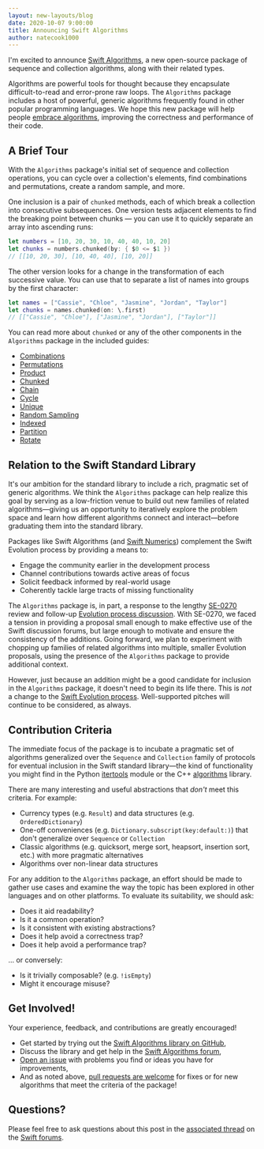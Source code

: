 ```yaml
---
layout: new-layouts/blog
date: 2020-10-07 9:00:00
title: Announcing Swift Algorithms
author: natecook1000
---
```


I'm excited to announce [Swift Algorithms](https://github.com/apple/swift-algorithms), a new open-source package of sequence and collection algorithms, along with their related types.

Algorithms are powerful tools for thought because they encapsulate difficult-to-read and error-prone raw loops. The `Algorithms` package includes a host of powerful, generic algorithms frequently found in other popular programming languages. We hope this new package will help people [embrace algorithms](https://developer.apple.com/videos/play/wwdc2018/223/), improving the correctness and performance of their code.

## A Brief Tour

With the `Algorithms` package's initial set of sequence and collection operations, you can cycle over a collection's elements, find combinations and permutations, create a random sample, and more.

One inclusion is a pair of `chunked` methods, each of which break a collection into consecutive subsequences. One version tests adjacent elements to find the breaking point between chunks — you can use it to quickly separate an array into ascending runs:

~~~swift
let numbers = [10, 20, 30, 10, 40, 40, 10, 20]
let chunks = numbers.chunked(by: { $0 <= $1 })
// [[10, 20, 30], [10, 40, 40], [10, 20]]
~~~

The other version looks for a change in the transformation of each successive value. You can use that to separate a list of names into groups by the first character:

~~~swift
let names = ["Cassie", "Chloe", "Jasmine", "Jordan", "Taylor"]
let chunks = names.chunked(on: \.first)
// [["Cassie", "Chloe"], ["Jasmine", "Jordan"], ["Taylor"]]
~~~

You can read more about `chunked` or any of the other components in the `Algorithms` package in the included guides:

- [Combinations](https://github.com/apple/swift-algorithms/blob/main/Guides/Combinations.md)
- [Permutations](https://github.com/apple/swift-algorithms/blob/main/Guides/Permutations.md)
- [Product](https://github.com/apple/swift-algorithms/blob/main/Guides/Product.md)
- [Chunked](https://github.com/apple/swift-algorithms/blob/main/Guides/Chunked.md)
- [Chain](https://github.com/apple/swift-algorithms/blob/main/Guides/Chain.md)
- [Cycle](https://github.com/apple/swift-algorithms/blob/main/Guides/Cycle.md)
- [Unique](https://github.com/apple/swift-algorithms/blob/main/Guides/Unique.md)
- [Random Sampling](https://github.com/apple/swift-algorithms/blob/main/Guides/RandomSampling.md)
- [Indexed](https://github.com/apple/swift-algorithms/blob/main/Guides/Indexed.md)
- [Partition](https://github.com/apple/swift-algorithms/blob/main/Guides/Partition.md)
- [Rotate](https://github.com/apple/swift-algorithms/blob/main/Guides/Rotate.md)

## Relation to the Swift Standard Library

It's our ambition for the standard library to include a rich, pragmatic set of generic algorithms. We think the `Algorithms` package can help realize this goal by serving as a low-friction venue to build out new families of related algorithms—giving us an opportunity to iteratively explore the problem space and learn how different algorithms connect and interact—before graduating them into the standard library.

Packages like Swift Algorithms (and [Swift Numerics](https://github.com/apple/swift-numerics)) complement the Swift Evolution process by providing a means to:

* Engage the community earlier in the development process
* Channel contributions towards active areas of focus
* Solicit feedback informed by real-world usage
* Coherently tackle large tracts of missing functionality

The `Algorithms` package is, in part, a response to the lengthy [SE-0270](https://github.com/swiftlang/swift-evolution/blob/main/proposals/0270-rangeset-and-collection-operations.md) review and follow-up [Evolution process discussion](https://forums.swift.org/t/evolution-process-discussion/33272). With SE-0270, we faced a tension in providing a proposal small enough to make effective use of the Swift discussion forums, but large enough to motivate and ensure the consistency of the additions. Going forward, we plan to experiment with chopping up families of related algorithms into multiple, smaller Evolution proposals, using the presence of the `Algorithms` package to provide additional context.

However, just because an addition might be a good candidate for inclusion in the `Algorithms` package, it doesn't need to begin its life there. This is _not_ a change to the [Swift Evolution process](https://github.com/swiftlang/swift-evolution/blob/main/process.md). Well-supported pitches will continue to be considered, as always.

## Contribution Criteria

The immediate focus of the package is to incubate a pragmatic set of algorithms generalized over the `Sequence` and `Collection` family of protocols for eventual inclusion in the Swift standard library—the kind of functionality you might find in the Python [itertools](https://docs.python.org/3/library/itertools.html) module or the C++ [algorithms](https://en.cppreference.com/w/cpp/algorithm) library.

There are many interesting and useful abstractions that _don't_ meet this criteria. For example:

* Currency types (e.g. `Result`) and data structures (e.g. `OrderedDictionary`)
* One-off conveniences (e.g. `Dictionary.subscript(key:default:)`) that don't generalize over `Sequence` or `Collection`
* Classic algorithms (e.g. quicksort, merge sort, heapsort, insertion sort, etc.) with more pragmatic alternatives
* Algorithms over non-linear data structures

For any addition to the `Algorithms` package, an effort should be made to gather use cases and examine the way the topic has been explored in other languages and on other platforms. To evaluate its suitability, we should ask:

* Does it aid readability?
* Is it a common operation?
* Is it consistent with existing abstractions?
* Does it help avoid a correctness trap?
* Does it help avoid a performance trap?

... or conversely:

* Is it trivially composable? (e.g. `!isEmpty`)
* Might it encourage misuse?

## Get Involved!

Your experience, feedback, and contributions are greatly encouraged!

* Get started by trying out the [Swift Algorithms library on GitHub](https://github.com/apple/swift-algorithms),
* Discuss the library and get help in the [Swift Algorithms forum](https://forums.swift.org/c/related-projects/algorithms),
* [Open an issue](https://github.com/apple/swift-algorithms/issues) with problems you find or ideas you have for improvements,
* And as noted above, [pull requests are welcome](https://github.com/apple/swift-algorithms/pulls) for fixes or for new algorithms that meet the criteria of the package!

## Questions?

Please feel free to ask questions about this post in the [associated thread](https://forums.swift.org/t/introducing-swift-algorithms/40997) on the [Swift forums](https://forums.swift.org/).
